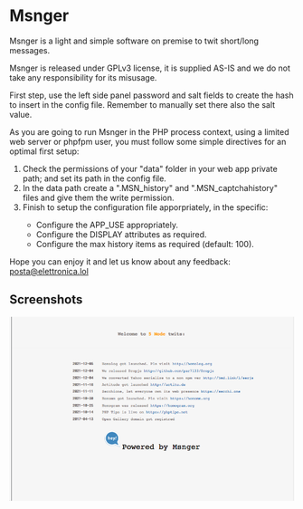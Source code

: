 # Msnger
     
  Msnger is a light and simple software on premise to twit short/long messages.
     
  Msnger is released under GPLv3 license, it is supplied AS-IS and we do not take any responsibility for its misusage.
  
  First step, use the left side panel password and salt fields to create the hash to insert in the config file. Remember to manually set there also the salt value.
     
  As you are going to run Msnger in the PHP process context, using a limited web server or phpfpm user, you must follow some simple directives for an optimal first setup:<br>
  <ol>
  <li>Check the permissions of your "data" folder in your web app private path; and set its path in the config file.</li>
  <li>In the data path create a ".MSN_history" and ".MSN_captchahistory" files and give them the write permission.</li>
  <li>Finish to setup the configuration file apporpriately, in the specific:</li>
  <ul>
  <li>Configure the APP_USE appropriately.</li>
  <li>Configure the DISPLAY attributes as required.</li>
  <li>Configure the max history items as required (default: 100).</li>	      
  </ul>
  </ol>
  
  Hope you can enjoy it and let us know about any feedback: <a href="mailto:posta@elettronica.lol" style="color:#e6d236;">posta@elettronica.lol</a>
  
  ## Screenshots
	   
 ![5 Mode Msnger](/MSN_res/screenshot1.png) 
	   
